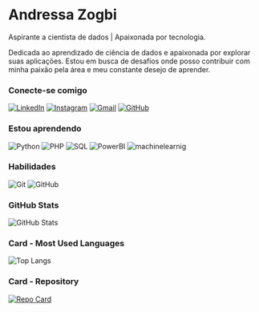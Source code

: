 # Andressa Zogbi
Aspirante a cientista de dados | Apaixonada por tecnologia.

Dedicada ao aprendizado de ciência de dados e apaixonada por explorar suas aplicações. Estou em busca de desafios onde posso contribuir com minha paixão pela área e meu constante desejo de aprender.

### Conecte-se comigo
[![LinkedIn](https://img.shields.io/badge/LinkedIn-0077B5?style=for-the-badge&logo=linkedin&logoColor=white)](https://www.linkedin.com/in/andressa-zogbi1995/) [![Instagram](https://img.shields.io/badge/-Instagram-%23E4405F?style=for-the-badge&logo=instagram&logoColor=white)](https://www.instagram.com/andressa_zogbi/) [![Gmail](https://img.shields.io/badge/Gmail-333333?style=for-the-badge&logo=gmail&logoColor=red)](mailto:zogbiandressa@gmail.com) [![GitHub](https://img.shields.io/badge/GitHub-100000?style=for-the-badge&logo=github&logoColor=white)](https://github.com/ZogbiAndressa)

### Estou aprendendo 
![Python](https://img.shields.io/badge/python-3670A0?style=for-the-badge&logo=python&logoColor=ffdd54)  ![PHP](https://img.shields.io/badge/PHP-777BB4?style=for-the-badge&logo=php&logoColor=white) ![SQL](https://img.shields.io/badge/SQL-0079d6?style=for-the-badge&logo=sql&logoColor=white) ![PowerBI](https://img.shields.io/badge/PowerBi-e5bc0c?style=for-the-badge&logo=powerbi&logoColor=white)  ![machinelearnig](https://img.shields.io/badge/machinelearnig-77a8cb?style=for-the-badge&logo=machinelearnig&logoColor=white)

### Habilidades

![Git](https://img.shields.io/badge/GIT-E44C30?style=for-the-badge&logo=git&logoColor=white) 
![GitHub](https://img.shields.io/badge/GITHUB-100000?style=for-the-badge&logo=github&logoColor=white)


### GitHub Stats

![GitHub Stats](https://github-readme-stats.vercel.app/api?username=ZogbiAndressa&theme=transparent&bg_color=000&border_color=30A3DC&show_icons=true&icon_color=30A3DC&title_color=E94D5F&text_color=FFF)

### Card - Most Used Languages

![Top Langs](https://github-readme-stats-git-masterrstaa-rickstaa.vercel.app/api/top-langs/?username=ZogbiAndressa&bg_color=000&border_color=30A3DC&title_color=E94D5F&text_color=FFF)

### Card - Repository

[![Repo Card](https://github-readme-stats.vercel.app/api/pin/?username=ZogbiAndressa&repo=dio-lab-open-source&bg_color=000&border_color=30A3DC&show_icons=true&icon_color=30A3DC&title_color=E94D5F&text_color=FFF)](https://github.com/ZogbiAndressa/dio-lab-open-source)
